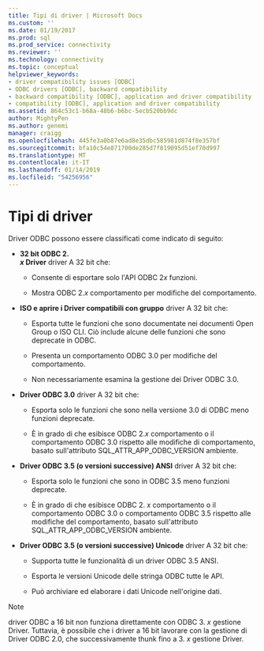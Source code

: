 ```yaml
---
title: Tipi di driver | Microsoft Docs
ms.custom: ''
ms.date: 01/19/2017
ms.prod: sql
ms.prod_service: connectivity
ms.reviewer: ''
ms.technology: connectivity
ms.topic: conceptual
helpviewer_keywords:
- driver compatibility issues [ODBC]
- ODBC drivers [ODBC], backward compatibility
- backward compatibility [ODBC], application and driver compatibility
- compatibility [ODBC], application and driver compatibility
ms.assetid: 864c53c1-b68a-48b6-b6bc-5ecb520bb9dc
author: MightyPen
ms.author: genemi
manager: craigg
ms.openlocfilehash: 445fe3a0b87e6ad8e35dbc585981d874f8e357bf
ms.sourcegitcommit: bfa10c54e871700de285d7f819095d51ef70d997
ms.translationtype: MT
ms.contentlocale: it-IT
ms.lasthandoff: 01/14/2019
ms.locfileid: "54256956"
---
```

# <a name="types-of-drivers"></a>Tipi di driver
Driver ODBC possono essere classificati come indicato di seguito:  
  
-   **32 bit ODBC 2.**  
     **_x_ Driver** driver A 32 bit che:  
  
    -   Consente di esportare solo l'API ODBC 2*x* funzioni.  
  
    -   Mostra ODBC 2.*x* comportamento per modifiche del comportamento.  
  
-   **ISO e aprire i Driver compatibili con gruppo** driver A 32 bit che:  
  
    -   Esporta tutte le funzioni che sono documentate nei documenti Open Group o ISO CLI. Ciò include alcune delle funzioni che sono deprecate in ODBC.  
  
    -   Presenta un comportamento ODBC 3.0 per modifiche del comportamento.  
  
    -   Non necessariamente esamina la gestione dei Driver ODBC 3.0.  
  
-   **Driver ODBC 3.0** driver A 32 bit che:  
  
    -   Esporta solo le funzioni che sono nella versione 3.0 di ODBC meno funzioni deprecate.  
  
    -   È in grado di che esibisce ODBC 2.*x* comportamento o il comportamento ODBC 3.0 rispetto alle modifiche di comportamento, basato sull'attributo SQL_ATTR_APP_ODBC_VERSION ambiente.  
  
-   **Driver ODBC 3.5 (o versioni successive) ANSI** driver A 32 bit che:  
  
    -   Esporta solo le funzioni che sono in ODBC 3.5 meno funzioni deprecate.  
  
    -   È in grado di che esibisce ODBC 2. *x* comportamento o il comportamento ODBC 3.0 o comportamento ODBC 3.5 rispetto alle modifiche del comportamento, basato sull'attributo SQL_ATTR_APP_ODBC_VERSION ambiente.  
  
-   **Driver ODBC 3.5 (o versioni successive) Unicode** driver A 32 bit che:  
  
    -   Supporta tutte le funzionalità di un driver ODBC 3.5 ANSI.  
  
    -   Esporta le versioni Unicode delle stringa ODBC tutte le API.  
  
    -   Può archiviare ed elaborare i dati Unicode nell'origine dati.  
  
> [!NOTE]  
>  driver ODBC a 16 bit non funziona direttamente con ODBC 3. *x* gestione Driver. Tuttavia, è possibile che i driver a 16 bit lavorare con la gestione di Driver ODBC 2.0, che successivamente thunk fino a 3. *x* gestione Driver.
